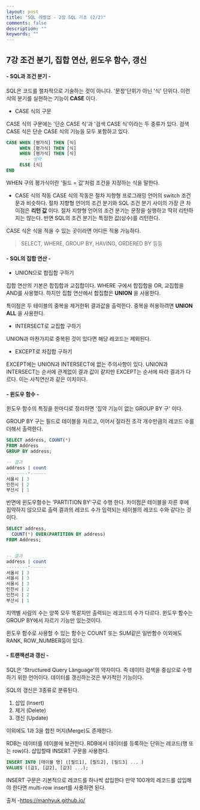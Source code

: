 ```yaml
---
layout: post
title: "SQL 레벨업 - 2장 SQL 기초 (2/2)"
comments: false
description: ""
keywords: ""
---
```


## 7강 조건 분기, 집합 연산, 윈도우 함수, 갱신


#### - SQL과 조건 분기 -

SQL은 코드를 절차적으로 기술하는 것이 아니다. '문장'단위가 아닌 '식' 단위다.
이런 식의 분기를 실현하는 기능이 **CASE** 이다.

- CASE 식의 구문

CASE 식의 구문에는 '단순 CASE 식'과 '검색 CASE 식'이라는 두 종류가 있다. 검색 CASE 식은 단순 CASE 식의 기능을 모두 포함하고 있다.

```sql
CASE WHEN [평가식] THEN [식]
     WHEN [평가식] THEN [식]
     WHEN [평가식] THEN [식]
       -- 생략
     ELSE [식]
END
```

WHEN 구의 평가식이란 '필드 = 값'처럼 조건을 지정하는 식을 말한다.


- CASE 식의 작동
CASE 식의 작동은 절차 지향형 프로그래밍 언어의 switch 조건문과 비슷하다. 절차 지향형 언어의 조건 분기와 SQL 조건 분기 사이의 가장 큰 차이점은 **리턴 값** 이다. 절차 지향형 언어의 조건 분기는 문장을 실행하고 딱히 리턴하지는 않는다. 반면 SQL의 조건 분기는 특정한 값(상수)를 리턴한다.

CASE 식은 식을 적을 수 있는 곳이라면 어디든 적용 가능하다.
> SELECT, WHERE, GROUP BY, HAVING, ORDERED BY 등등

#### - SQL의 집합 연산 -

- UNION으로 합집합 구하기

집합 연산의 기본은 합집합과 교집합이다. WHERE 구에서 합집합을 OR, 교집합을 AND를 사용했다. 하지만 집합 연산에서 합집합은 **UNION** 을 사용한다.

특이점은 두 테이블의 중복을 제거한뒤 결과값을 출력한다. 중복을 허용하려면 **UNION ALL** 을 사용한다.

- INTERSECT로 교집합 구하기

UNION과 마찬가지로 중복된 것이 있다면 해당 레코드는 제외된다.


- EXCEPT로 차집합 구하기

EXCEPT에는 UNION과 INTERSECT에 없는 주의사항이 있다. UNION과 INTERSECT는 순서에 관계없이 결과 값이 같지만 EXCEPT는 순서에 따라 결과가 다르다. 이는 사칙연산과 같은 이치이다.


#### - 윈도우 함수 -

윈도우 함수의 특징을 한마디로 정리하면 '집약 기능이 없는 GROUP BY 구' 이다.

GROUP BY 구는 필드로 테이블을 자르고, 이어서 잘라진 조각 개수만큼의 레코드 수를 더해서 출력한다.

```sql
SELECT address, COUNT(*)
FROM Address
GROUP BY address;

-- 결과
address | count
--------*------
서울시 | 3
인천시 | 2
부산시 | 1
```

반면에 윈도우함수는 'PARTITION BY'구로 수행 한다. 차이점은 테이블을 자른 후에 집약하지 않으므로 출력 결과의 레코드 수가 입력되는 테이블의 레코드 수와 같다는 것이다.

```sql
SELECT address,
  COUNT(*) OVER(PARTITION BY address)
FROM Address;


-- 결과
address | count
--------*------
서울시 | 3
서울시 | 3
서울시 | 3
인천시 | 2
인천시 | 2
부산시 | 1
```

지역별 사람의 수는 양쪽 모두 똑같지만 출력되는 레코드의 수가 다르다. 윈도우 함수는 GROUP BY에서 자르기 기능만 있는것이다.

윈도우 함수로 사용할 수 있는 함수는 COUNT 또는 SUM같은 일반함수 이외에도 RANK, ROW_NUMBER등이 있다.




#### - 트랜잭션과 갱신 -

SQL은 'Structured Query Language'의 약자이다. 즉 데이터 검색을 중심으로 수행하기 위한 언어이다. 데이터를 갱신하는것은 부가적인 기능이다.

SQL의 갱신은 3종류로 분류된다.
1. 삽입 (Insert)
2. 제거 (Delete)
3. 갱신 (Update)

이외에도 1과 3을 합친 머지(Merge)도 존재한다.

RDB는 데이터를 테이블에 보관한다. RDB에서 데이터를 등록하는 단위는 레코드(행 또는 row)다. 삽입할때 INSERT 구문을 사용한다.

```sql
INSERT INTO [테이블 명] ([필드1], [필드2], [필드3] ... )
VALUES ([값1, [값2], [값3] ...);
```

INSERT 구문은 기본적으로 레코드를 하나씩 삽입한다 만약 100개의 레코드를 삽입해야 한다면 multi-row insert를 사용하면 된다.


출처 -https://manhyuk.github.io/

